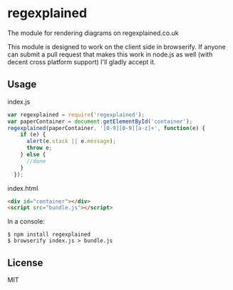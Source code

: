 # regexplained

The module for rendering diagrams on regexplained.co.uk

This module is designed to work on the client side in browserify.  If anyone can submit a pull request that makes this work in node.js as well (with decent cross platform support) I'll gladly accept it.

## Usage

index.js

```javascript
var regexplained = require('regexplained');
var paperContainer = document.getElementById('container');
regexplained(paperContainer, '[0-9][0-9][a-z]+', function(e) {
    if (e) {
      alert(e.stack || e.message);
      throw e;
    } else {
      //done
    }
  });
```

index.html

```html
<div id="container"></div>
<script src="bundle.js"></script>
```

In a console:

```
$ npm install regexplained
$ browserify index.js > bundle.js
```

## License

MIT